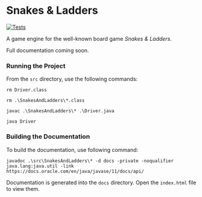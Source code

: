 # Snakes & Ladders

[![Tests](https://github.com/Naeviant/SnakesAndLadders/actions/workflows/tests.yml/badge.svg)](https://github.com/Naeviant/SnakesAndLadders/actions/workflows/tests.yml)

A game engine for the well-known board game *Snakes & Ladders*.

Full documentation coming soon.

### Running the Project

From the `src` directory, use the following commands:

`rm Driver.class`

`rm .\SnakesAndLadders\*.class`

`javac .\SnakesAndLadders\* .\Driver.java`

`java Driver`

### Building the Documentation

To build the documentation, use following command:

`javadoc .\src\SnakesAndLadders\* -d docs -private -noqualifier java.lang:java.util -link https://docs.oracle.com/en/java/javase/11/docs/api/`

Documentation is generated into the `docs` directory. Open the `index.html` file to view them.